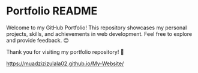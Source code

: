 # Portfolio README

Welcome to my GitHub Portfolio! This repository showcases my personal projects, skills, and achievements in web development. Feel free to explore and provide feedback. 😊

Thank you for visiting my portfolio repository! 🌟

https://muadzizizulala02.github.io/My-Website/
